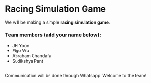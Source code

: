 # Racing Simulation Game

We will be making a simple **racing simulation game**. <br>

### Team members (add your name below):
- JH Yoon
- Figo Wu
- Abraham Chandafa
- Sudikshya Pant

<br>
Communication will be done through Whatsapp. Welcome to the team!
